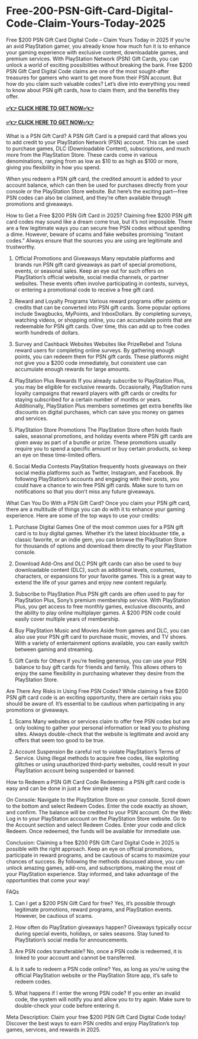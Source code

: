# Free-200-PSN-Gift-Card-Digital-Code-Claim-Yours-Today-2025

Free $200 PSN Gift Card Digital Code – Claim Yours Today in 2025
If you’re an avid PlayStation gamer, you already know how much fun it is to enhance your gaming experience with exclusive content, downloadable games, and premium services. With PlayStation Network (PSN) Gift Cards, you can unlock a world of exciting possibilities without breaking the bank. Free $200 PSN Gift Card Digital Code claims are one of the most sought-after treasures for gamers who want to get more from their PSN account. But how do you claim such valuable codes? Let’s dive into everything you need to know about PSN gift cards, how to claim them, and the benefits they offer.

**[✅👉 CLICK HERE TO GET NOW✅👉](https://jahanhubspot.com/allgiftcard/)**

**[✅👉 CLICK HERE TO GET NOW✅👉](https://jahanhubspot.com/allgiftcard/)**

What is a PSN Gift Card?
A PSN Gift Card is a prepaid card that allows you to add credit to your PlayStation Network (PSN) account. This can be used to purchase games, DLC (Downloadable Content), subscriptions, and much more from the PlayStation Store. These cards come in various denominations, ranging from as low as $10 to as high as $100 or more, giving you flexibility in how you spend.

When you redeem a PSN gift card, the credited amount is added to your account balance, which can then be used for purchases directly from your console or the PlayStation Store website. But here’s the exciting part—free PSN codes can also be claimed, and they’re often available through promotions and giveaways.

How to Get a Free $200 PSN Gift Card in 2025?
Claiming free $200 PSN gift card codes may sound like a dream come true, but it’s not impossible. There are a few legitimate ways you can secure free PSN codes without spending a dime. However, beware of scams and fake websites promising “instant codes.” Always ensure that the sources you are using are legitimate and trustworthy.

1. Official Promotions and Giveaways
Many reputable platforms and brands run PSN gift card giveaways as part of special promotions, events, or seasonal sales. Keep an eye out for such offers on PlayStation’s official website, social media channels, or partner websites. These events often involve participating in contests, surveys, or entering a promotional code to receive a free gift card.

2. Reward and Loyalty Programs
Various reward programs offer points or credits that can be converted into PSN gift cards. Some popular options include Swagbucks, MyPoints, and InboxDollars. By completing surveys, watching videos, or shopping online, you can accumulate points that are redeemable for PSN gift cards. Over time, this can add up to free codes worth hundreds of dollars.

3. Survey and Cashback Websites
Websites like PrizeRebel and Toluna reward users for completing online surveys. By gathering enough points, you can redeem them for PSN gift cards. These platforms might not give you a $200 code immediately, but consistent use can accumulate enough rewards for large amounts.

4. PlayStation Plus Rewards
If you already subscribe to PlayStation Plus, you may be eligible for exclusive rewards. Occasionally, PlayStation runs loyalty campaigns that reward players with gift cards or credits for staying subscribed for a certain number of months or years. Additionally, PlayStation Plus members sometimes get extra benefits like discounts on digital purchases, which can save you money on games and services.

5. PlayStation Store Promotions
The PlayStation Store often holds flash sales, seasonal promotions, and holiday events where PSN gift cards are given away as part of a bundle or prize. These promotions usually require you to spend a specific amount or buy certain products, so keep an eye on these time-limited offers.

6. Social Media Contests
PlayStation frequently hosts giveaways on their social media platforms such as Twitter, Instagram, and Facebook. By following PlayStation’s accounts and engaging with their posts, you could have a chance to win free PSN gift cards. Make sure to turn on notifications so that you don’t miss any future giveaways.

What Can You Do With a PSN Gift Card?
Once you claim your PSN gift card, there are a multitude of things you can do with it to enhance your gaming experience. Here are some of the top ways to use your credits:

1. Purchase Digital Games
One of the most common uses for a PSN gift card is to buy digital games. Whether it’s the latest blockbuster title, a classic favorite, or an indie gem, you can browse the PlayStation Store for thousands of options and download them directly to your PlayStation console.

2. Download Add-Ons and DLC
PSN gift cards can also be used to buy downloadable content (DLC), such as additional levels, costumes, characters, or expansions for your favorite games. This is a great way to extend the life of your games and enjoy new content regularly.

3. Subscribe to PlayStation Plus
PSN gift cards are often used to pay for PlayStation Plus, Sony’s premium membership service. With PlayStation Plus, you get access to free monthly games, exclusive discounts, and the ability to play online multiplayer games. A $200 PSN code could easily cover multiple years of membership.

4. Buy PlayStation Music and Movies
Aside from games and DLC, you can also use your PSN gift card to purchase music, movies, and TV shows. With a variety of entertainment options available, you can easily switch between gaming and streaming.

5. Gift Cards for Others
If you’re feeling generous, you can use your PSN balance to buy gift cards for friends and family. This allows others to enjoy the same flexibility in purchasing whatever they desire from the PlayStation Store.

Are There Any Risks in Using Free PSN Codes?
While claiming a free $200 PSN gift card code is an exciting opportunity, there are certain risks you should be aware of. It’s essential to be cautious when participating in any promotions or giveaways.

1. Scams
Many websites or services claim to offer free PSN codes but are only looking to gather your personal information or lead you to phishing sites. Always double-check that the website is legitimate and avoid any offers that seem too good to be true.

2. Account Suspension
Be careful not to violate PlayStation’s Terms of Service. Using illegal methods to acquire free codes, like exploiting glitches or using unauthorized third-party websites, could result in your PlayStation account being suspended or banned.

How to Redeem a PSN Gift Card Code
Redeeming a PSN gift card code is easy and can be done in just a few simple steps:

On Console:
Navigate to the PlayStation Store on your console.
Scroll down to the bottom and select Redeem Codes.
Enter the code exactly as shown, and confirm.
The balance will be credited to your PSN account.
On the Web:
Log in to your PlayStation account on the PlayStation Store website.
Go to the Account section and select Redeem Codes.
Enter your code and click Redeem.
Once redeemed, the funds will be available for immediate use.

Conclusion:
Claiming a free $200 PSN Gift Card Digital Code in 2025 is possible with the right approach. Keep an eye on official promotions, participate in reward programs, and be cautious of scams to maximize your chances of success. By following the methods discussed above, you can unlock amazing games, add-ons, and subscriptions, making the most of your PlayStation experience. Stay informed, and take advantage of the opportunities that come your way!

FAQs
1. Can I get a $200 PSN Gift Card for free?
Yes, it’s possible through legitimate promotions, reward programs, and PlayStation events. However, be cautious of scams.

2. How often do PlayStation giveaways happen?
Giveaways typically occur during special events, holidays, or sales seasons. Stay tuned to PlayStation’s social media for announcements.

3. Are PSN codes transferable?
No, once a PSN code is redeemed, it is linked to your account and cannot be transferred.

4. Is it safe to redeem a PSN code online?
Yes, as long as you’re using the official PlayStation website or the PlayStation Store app, it’s safe to redeem codes.

5. What happens if I enter the wrong PSN code?
If you enter an invalid code, the system will notify you and allow you to try again. Make sure to double-check your code before entering it.

Meta Description: Claim your free $200 PSN Gift Card Digital Code today! Discover the best ways to earn PSN credits and enjoy PlayStation’s top games, services, and rewards in 2025.

